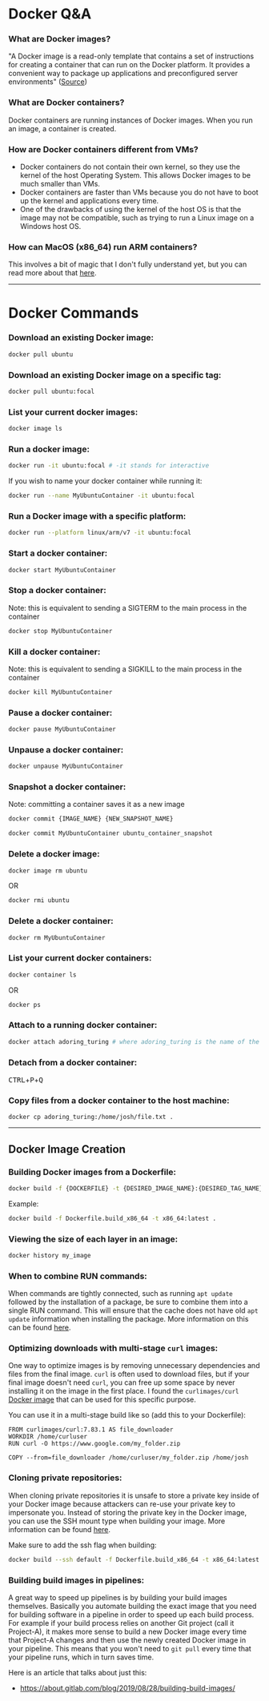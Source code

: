# Docker Q&A

### What are Docker images?
"A Docker image is a read-only template that contains a set of instructions for creating a container that can run on the Docker platform. It provides a convenient way to package up applications and preconfigured server environments" ([Source](https://jfrog.com/knowledge-base/a-beginners-guide-to-understanding-and-building-docker-images/))

### What are Docker containers?
Docker containers are running instances of Docker images. When you run an image, a container is created.

### How are Docker containers different from VMs?
- Docker containers do not contain their own kernel, so they use the kernel of the host Operating System. This allows Docker images to be much smaller than VMs. 
- Docker containers are faster than VMs because you do not have to boot up the kernel and applications every time.
- One of the drawbacks of using the kernel of the host OS is that the image may not be compatible, such as trying to run a Linux image on a Windows host OS.

### How can MacOS (x86_64) run ARM containers?
This involves a bit of magic that I don't fully understand yet, but you can read more about that [here](https://stackoverflow.com/questions/66350893/why-macosx86-can-run-docker-arm-container-arm64v8-alpine).

---

# Docker Commands

### Download an existing Docker image:
```bash
docker pull ubuntu
```

### Download an existing Docker image on a specific tag:
```bash
docker pull ubuntu:focal
```

### List your current docker images:
```bash
docker image ls
```

### Run a docker image:
```bash
docker run -it ubuntu:focal # -it stands for interactive
```
If you wish to name your docker container while running it:
```bash
docker run --name MyUbuntuContainer -it ubuntu:focal
```

### Run a Docker image with a specific platform:
```bash
docker run --platform linux/arm/v7 -it ubuntu:focal
```

### Start a docker container:
```bash
docker start MyUbuntuContainer
```

### Stop a docker container:
Note: this is equivalent to sending a SIGTERM to the main process in the container
```bash
docker stop MyUbuntuContainer
```

### Kill a docker container:
Note: this is equivalent to sending a SIGKILL to the main process in the container
```bash
docker kill MyUbuntuContainer
```

### Pause a docker container:
```bash
docker pause MyUbuntuContainer
```

### Unpause a docker container:
```bash
docker unpause MyUbuntuContainer
```

### Snapshot a docker container:
Note: committing a container saves it as a new image
```bash
docker commit {IMAGE_NAME} {NEW_SNAPSHOT_NAME}

docker commit MyUbuntuContainer ubuntu_container_snapshot
```

### Delete a docker image:
```bash
docker image rm ubuntu
```
OR
```bash
docker rmi ubuntu
```

### Delete a docker container:
```bash
docker rm MyUbuntuContainer
```

### List your current docker containers:
```bash
docker container ls
```
OR
```bash
docker ps
```

### Attach to a running docker container:
```bash
docker attach adoring_turing # where adoring_turing is the name of the docker container
```

### Detach from a docker container:
<kbd>CTRL</kbd>+<kbd>P</kbd>+<kbd>Q</kbd>

### Copy files from a docker container to the host machine:
```
docker cp adoring_turing:/home/josh/file.txt .
```

---

## Docker Image Creation

### Building Docker images from a Dockerfile:
```bash
docker build -f {DOCKERFILE} -t {DESIRED_IMAGE_NAME}:{DESIRED_TAG_NAME} .
```
Example:
```bash
docker build -f Dockerfile.build_x86_64 -t x86_64:latest .
```

### Viewing the size of each layer in an image:
```bash
docker history my_image
```

### When to combine RUN commands:
When commands are tightly connected, such as running `apt update` followed by the installation of a package, be sure to combine them into a single RUN command. This will ensure that the cache does not have old `apt update` information when installing the package. More information on this can be found [here](https://docs.docker.com/develop/develop-images/dockerfile_best-practices/#run).

### Optimizing downloads with multi-stage `curl` images:
One way to optimize images is by removing unnecessary dependencies and files from the final image. `curl` is often used to download files, but if your final image doesn't need `curl`, you can free up some space by never installing it on the image in the first place. I found the `curlimages/curl` [Docker image](https://hub.docker.com/r/curlimages/curl) that can be used for this specific purpose.

You can use it in a multi-stage build like so (add this to your Dockerfile):
```
FROM curlimages/curl:7.83.1 AS file_downloader
WORKDIR /home/curluser
RUN curl -O https://www.google.com/my_folder.zip

COPY --from=file_downloader /home/curluser/my_folder.zip /home/josh
```

### Cloning private repositories:
When cloning private repositories it is unsafe to store a private key inside of your Docker image because attackers can re-use your private key to impersonate you. Instead of storing the private key in the Docker image, you can use the SSH mount type when building your image. More information can be found [here](https://docs.docker.com/develop/develop-images/build_enhancements/#using-ssh-to-access-private-data-in-builds).

Make sure to add the ssh flag when building:
```bash
docker build --ssh default -f Dockerfile.build_x86_64 -t x86_64:latest .
```

### Building build images in pipelines:
A great way to speed up pipelines is by building your build images themselves. Basically you automate building the exact image that you need for building software in a pipeline in order to speed up each build process. For example if your build process relies on another Git project (call it Project-A), it makes more sense to build a new Docker image every time that Project-A changes and then use the newly created Docker image in your pipeline. This means that you won't need to `git pull` every time that your pipeline runs, which in turn saves time.

Here is an article that talks about just this:
- https://about.gitlab.com/blog/2019/08/28/building-build-images/

